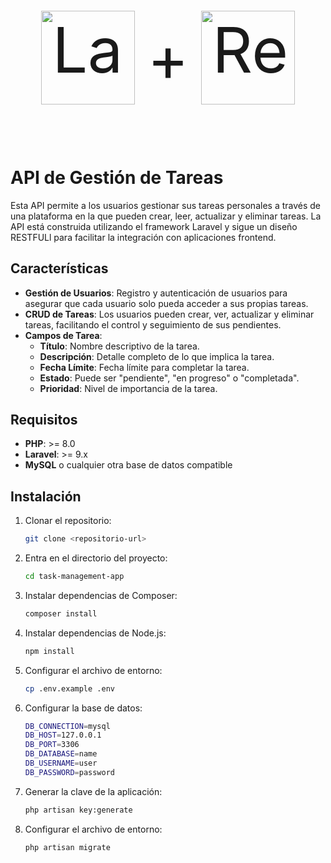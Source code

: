 <p style="display: flex; justify-content: center; align-items: center; font-size: 100px;">
  <a href="https://laravel.com" target="_blank">
    <img src="https://cdn.jsdelivr.net/gh/devicons/devicon@latest/icons/laravel/laravel-original.svg" width="150" alt="Laravel Logo" />
  </a>
  <span style="margin: 0 20px;">+</span>
  <a href="https://react.dev" target="_blank">
    <img src="https://cdn.jsdelivr.net/gh/devicons/devicon@latest/icons/react/react-original.svg" width="150" alt="React Logo" />
  </a>
</p>

# API de Gestión de Tareas
  
Esta API permite a los usuarios gestionar sus tareas personales a través de una plataforma en la que pueden crear, leer, actualizar y eliminar tareas. La API está construida utilizando el framework Laravel y sigue un diseño RESTFULl para facilitar la integración con aplicaciones frontend.

## Características

- **Gestión de Usuarios**: Registro y autenticación de usuarios para asegurar que cada usuario solo pueda acceder a sus propias tareas.
- **CRUD de Tareas**: Los usuarios pueden crear, ver, actualizar y eliminar tareas, facilitando el control y seguimiento de sus pendientes.
- **Campos de Tarea**:
  - **Título**: Nombre descriptivo de la tarea.
  - **Descripción**: Detalle completo de lo que implica la tarea.
  - **Fecha Límite**: Fecha límite para completar la tarea.
  - **Estado**: Puede ser "pendiente", "en progreso" o "completada".
  - **Prioridad**: Nivel de importancia de la tarea.

## Requisitos

- **PHP**: >= 8.0
- **Laravel**: >= 9.x
- **MySQL** o cualquier otra base de datos compatible

## Instalación

1. Clonar el repositorio:
   ```bash
   git clone <repositorio-url>
2. Entra en el directorio del proyecto:
   ```bash
   cd task-management-app
3.  Instalar dependencias de Composer:
    ```bash
    composer install
4.  Instalar dependencias de Node.js:
    ```bash
    npm install
5.  Configurar el archivo de entorno:
    ```bash
    cp .env.example .env
6.  Configurar la base de datos:
    ```bash
    DB_CONNECTION=mysql
    DB_HOST=127.0.0.1
    DB_PORT=3306
    DB_DATABASE=name
    DB_USERNAME=user
    DB_PASSWORD=password
7.  Generar la clave de la aplicación:
    ```bash
    php artisan key:generate  
8.  Configurar el archivo de entorno:
    ```bash
    php artisan migrate